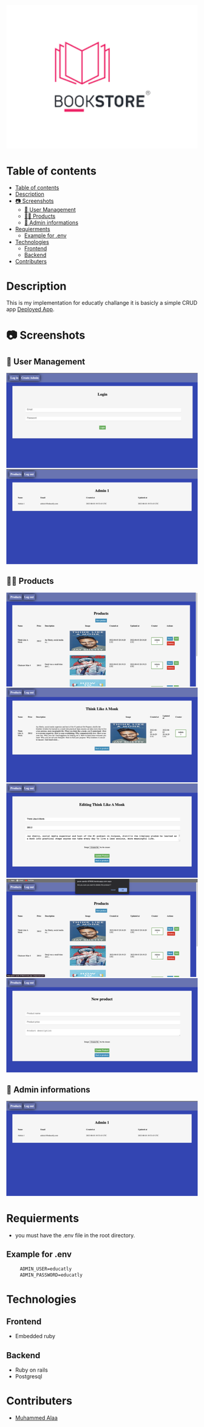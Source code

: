 <p align="center"> 
    <img src="public/favicon.ico" width="700"/>
</p>

# Table of contents

- [Table of contents](#table-of-contents)
- [Description](#description)
- [📷 Screenshots](#-screenshots)
  - [🔑 User Management](#-user-management)
  - [🙍‍♂️ Products](#️-products)
  - [🔐 Admin informations](#-admin-informations)
- [Requierments](#requierments)
  - [Example for .env](#example-for-env)
- [Technologies](#technologies)
  - [Frontend](#frontend)
  - [Backend](#backend)
- [Contributers](#contributers)

# Description

This is my implementation for educatly challange it is basicly a simple CRUD app [Deployed App](https://pure-sands-67658.herokuapp.com).

# 📷 Screenshots

## 🔑 User Management

![Login](./ScreenShots/login.png)
![SignUp](./ScreenShots/admin.png)

## 🙍‍♂️ Products

![Products](./ScreenShots/products.png)
![Product](./ScreenShots/product.png)
![Edit](./ScreenShots/edit_product.png)
![Delete](./ScreenShots/delete_product.png)
![Create](./ScreenShots/new_product.png)

## 🔐 Admin informations

![AdminInformations](./ScreenShots/admin.png)

# Requierments
- you must have the .env file in the root directory.
## Example for .env
```
     ADMIN_USER=educatly
     ADMIN_PASSWORD=educatly
```
# Technologies

## Frontend

- Embedded ruby

## Backend

- Ruby on rails
- Postgresql

# Contributers

- [Muhammed Alaa](https://github.com/MuhammeedAlaa)
